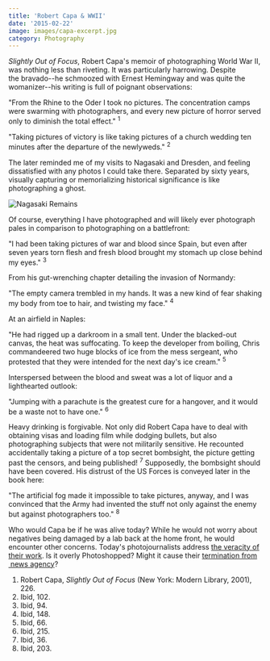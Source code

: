 ```yaml
---
title: 'Robert Capa & WWII'
date: '2015-02-22'
image: images/capa-excerpt.jpg
category: Photography
---
```


_Slightly Out of Focus_, Robert Capa's memoir of photographing World War II, was nothing less than riveting. It was particularly harrowing. Despite the bravado--he schmoozed with Ernest Hemingway and was quite the womanizer--his writing is full of poignant observations:

"From the Rhine to the Oder I took no pictures. The concentration camps were swarming with photographers, and every new picture of horror served only to diminish the total effect." <sup>1</sup>

"Taking pictures of victory is like taking pictures of a church wedding ten minutes after the departure of the newlyweds." <sup>2</sup>

The later reminded me of my visits to Nagasaki and Dresden, and feeling dissatisfied with any photos I could take there. Separated by sixty years, visually capturing or memorializing historical significance is like photographing a ghost.

![Nagasaki Remains](../images/Nagasaki-Peace-Park.jpg 'Nagasaki Remains')

Of course, everything I have photographed and will likely ever photograph pales in comparison to photographing on a battlefront:

"I had been taking pictures of war and blood since Spain, but even after seven years torn flesh and fresh blood brought my stomach up close behind my eyes." <sup>3</sup>

From his gut-wrenching chapter detailing the invasion of Normandy:

"The empty camera trembled in my hands. It was a new kind of fear shaking my body from toe to hair, and twisting my face." <sup>4</sup>

At an airfield in Naples:

"He had rigged up a darkroom in a small tent. Under the blacked-out canvas, the heat was suffocating. To keep the developer from boiling, Chris commandeered two huge blocks of ice from the mess sergeant, who protested that they were intended for the next day's ice cream." <sup>5</sup>

Interspersed between the blood and sweat was a lot of liquor and a lighthearted outlook:

"Jumping with a parachute is the greatest cure for a hangover, and it would be a waste not to have one." <sup>6</sup>

Heavy drinking is forgivable. Not only did Robert Capa have to deal with obtaining visas and loading film while dodging bullets, but also photographing subjects that were not militarily sensitive. He recounted accidentally taking a picture of a top secret bombsight, the picture getting past the censors, and being published! <sup>7</sup> Supposedly, the bombsight should have been covered. His distrust of the US Forces is conveyed later in the book here:

"The artificial fog made it impossible to take pictures, anyway, and I was convinced that the Army had invented the stuff not only against the enemy but against photographers too." <sup>8</sup>

Who would Capa be if he was alive today? While he would not worry about negatives being damaged by a lab back at the home front, he would encounter other concerns. Today's photojournalists address [the veracity of their work](http://www.spiegel.de/international/world/growing-concern-that-news-photos-are-being-excessively-manipulated-a-898509.html). Is it overly Photoshopped? Might it cause their [termination from  news agency](http://www.ap.org/Content/AP-In-The-News/2014/AP-severs-ties-with-photographer-who-altered-work)?

1. Robert Capa, _Slightly Out of Focus_ (New York: Modern Library, 2001), 226.
2. Ibid, 102.
3. Ibid, 94.
4. Ibid, 148.
5. Ibid, 66.
6. Ibid, 215.
7. Ibid, 36.
8. Ibid, 203.
